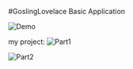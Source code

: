 #GoslingLovelace Basic Application

![Demo](display/demo.gif)

my project:
![Part1](GoslingLovelaceApplicationBasic/gif/GoslingLovelace.gif)

![Part2](GoslingLovelaceApplicationBasic/gif/part2.gif)
